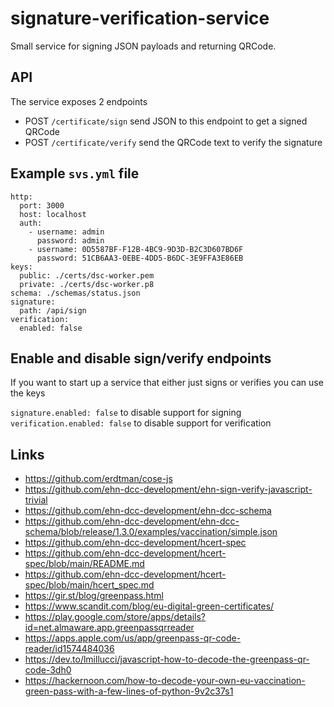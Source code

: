 # signature-verification-service

Small service for signing JSON payloads and returning QRCode.

## API

The service exposes 2 endpoints

- POST `/certificate/sign` send JSON to this endpoint to get a signed QRCode
- POST `/certificate/verify` send the QRCode text to verify the signature

## Example `svs.yml` file

```
http:
  port: 3000
  host: localhost
  auth:
    - username: admin
      password: admin
    - username: 0D5587BF-F12B-4BC9-9D3D-B2C3D607BD6F
      password: 51CB6AA3-0EBE-4DD5-B6DC-3E9FFA3E86EB
keys:
  public: ./certs/dsc-worker.pem
  private: ./certs/dsc-worker.p8
schema: ./schemas/status.json
signature:
  path: /api/sign
verification:
  enabled: false
```

## Enable and disable sign/verify endpoints

If you want to start up a service that either just signs or verifies you can use the keys

`signature.enabled: false` to disable support for signing
`verification.enabled: false` to disable support for verification

## Links

- https://github.com/erdtman/cose-js
- https://github.com/ehn-dcc-development/ehn-sign-verify-javascript-trivial
- https://github.com/ehn-dcc-development/ehn-dcc-schema
- https://github.com/ehn-dcc-development/ehn-dcc-schema/blob/release/1.3.0/examples/vaccination/simple.json
- https://github.com/ehn-dcc-development/hcert-spec
- https://github.com/ehn-dcc-development/hcert-spec/blob/main/README.md
- https://github.com/ehn-dcc-development/hcert-spec/blob/main/hcert_spec.md
- https://gir.st/blog/greenpass.html
- https://www.scandit.com/blog/eu-digital-green-certificates/
- https://play.google.com/store/apps/details?id=net.almaware.app.greenpassqrreader
- https://apps.apple.com/us/app/greenpass-qr-code-reader/id1574484036
- https://dev.to/lmillucci/javascript-how-to-decode-the-greenpass-qr-code-3dh0
- https://hackernoon.com/how-to-decode-your-own-eu-vaccination-green-pass-with-a-few-lines-of-python-9v2c37s1
